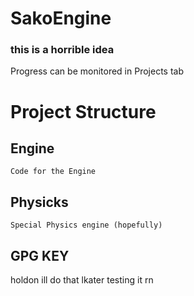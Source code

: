 # SakoEngine
### this is a horrible idea

Progress can be monitored in Projects tab

# Project Structure

## Engine 
    Code for the Engine

## Physicks
    Special Physics engine (hopefully)
## GPG KEY
holdon ill do that lkater
testing it rn
